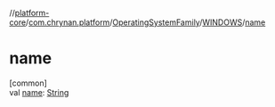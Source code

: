 //[platform-core](../../../../index.md)/[com.chrynan.platform](../../index.md)/[OperatingSystemFamily](../index.md)/[WINDOWS](index.md)/[name](name.md)

# name

[common]\
val [name](name.md): [String](https://kotlinlang.org/api/latest/jvm/stdlib/kotlin/-string/index.html)
